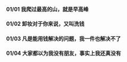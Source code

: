 
#### 01/01 我爬过最高的山，就是早高峰
#### 01/02 卸妆对于你来说，又叫洗钱
#### 01/03 凡是能用钱解决的问题，我一件也解决不了
#### 01/04 大家都以为我没有朋友，事实上我还真没有

